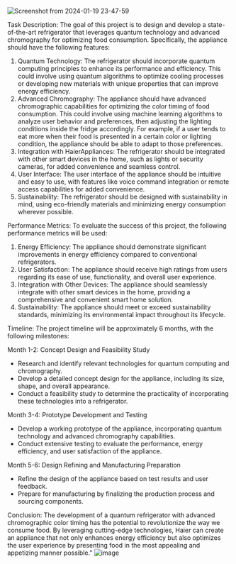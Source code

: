 
![Screenshot from 2024-01-19 23-47-59](https://github.com/graylan0/nothaier-quantum-food-ideas/assets/34530588/578c820e-e14d-4afd-8a37-276c55e312a5)


Task Description: The goal of this project is to design and develop a state-of-the-art refrigerator that leverages quantum technology and advanced chromography for optimizing food consumption. Specifically, the appliance should have the following features:

1. Quantum Technology: The refrigerator should incorporate quantum computing principles to enhance its performance and efficiency. This could involve using quantum algorithms to optimize cooling processes or developing new materials with unique properties that can improve energy efficiency.
2. Advanced Chromography: The appliance should have advanced chromographic capabilities for optimizing the color timing of food consumption. This could involve using machine learning algorithms to analyze user behavior and preferences, then adjusting the lighting conditions inside the fridge accordingly. For example, if a user tends to eat more when their food is presented in a certain color or lighting condition, the appliance should be able to adapt to those preferences.
3. Integration with HaierAppliances: The refrigerator should be integrated with other smart devices in the home, such as lights or security cameras, for added convenience and seamless control.
4. User Interface: The user interface of the appliance should be intuitive and easy to use, with features like voice command integration or remote access capabilities for added convenience.
5. Sustainability: The refrigerator should be designed with sustainability in mind, using eco-friendly materials and minimizing energy consumption wherever possible.

Performance Metrics: To evaluate the success of this project, the following performance metrics will be used:

1. Energy Efficiency: The appliance should demonstrate significant improvements in energy efficiency compared to conventional refrigerators.
2. User Satisfaction: The appliance should receive high ratings from users regarding its ease of use, functionality, and overall user experience.
3. Integration with Other Devices: The appliance should seamlessly integrate with other smart devices in the home, providing a comprehensive and convenient smart home solution.
4. Sustainability: The appliance should meet or exceed sustainability standards, minimizing its environmental impact throughout its lifecycle.

Timeline: The project timeline will be approximately 6 months, with the following milestones:

Month 1-2: Concept Design and Feasibility Study

* Research and identify relevant technologies for quantum computing and chromography.
* Develop a detailed concept design for the appliance, including its size, shape, and overall appearance.
* Conduct a feasibility study to determine the practicality of incorporating these technologies into a refrigerator.

Month 3-4: Prototype Development and Testing

* Develop a working prototype of the appliance, incorporating quantum technology and advanced chromography capabilities.
* Conduct extensive testing to evaluate the performance, energy efficiency, and user satisfaction of the appliance.

Month 5-6: Design Refining and Manufacturing Preparation

* Refine the design of the appliance based on test results and user feedback.
* Prepare for manufacturing by finalizing the production process and sourcing components.

Conclusion:
The development of a quantum refrigerator with advanced chromographic color timing has the potential to revolutionize the way we consume food. By leveraging cutting-edge technologies, Haier can create an appliance that not only enhances energy efficiency but also optimizes the user experience by presenting food in the most appealing and appetizing manner possible."
![image](https://github.com/graylan0/nothaier-quantum-food-ideas/assets/34530588/8ea8f3da-1621-4b32-9c8a-26f80b92abd6)
